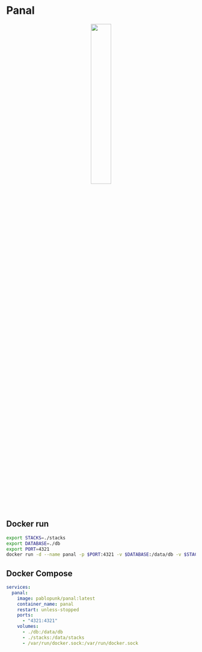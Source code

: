 
# Panal

<p align="center">
<img src="https://github.com/user-attachments/assets/51dc7c03-43a4-4c7c-9257-e7d216ac9b8f" width="33%" />
</p>

## Docker run

````bash
export STACKS=./stacks
export DATABASE=./db
export PORT=4321
docker run -d --name panal -p $PORT:4321 -v $DATABASE:/data/db -v $STACKS:/data/stacks -v /var/run/docker.sock:/var/run/docker.sock pablopunk/panal:latest
````

## Docker Compose

````yaml
services:
  panal:
    image: pablopunk/panal:latest
    container_name: panal
    restart: unless-stopped
    ports:
      - "4321:4321"
    volumes:
      - ./db:/data/db
      - ./stacks:/data/stacks
      - /var/run/docker.sock:/var/run/docker.sock
````
